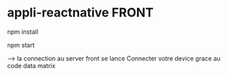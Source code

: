 # appli-reactnative FRONT 
npm install

npm start

--> la connection au server front se lance
Connecter votre device grace au code data matrix
